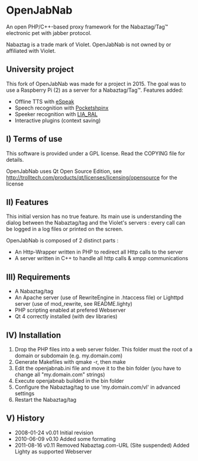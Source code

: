 OpenJabNab
==========
An open PHP/C++-based proxy framework for the Nabaztag/Tag™ electronic pet with jabber protocol.

Nabaztag is a trade mark of Violet. OpenJabNab is not owned by or affiliated with Violet.

University project
------------------
This fork of OpenJabNab was made for a project in 2015. The goal was to use a Raspberry Pi (2) as a server for a Nabaztag/Tag™.
Features added:
* Offline TTS with [eSpeak](http://espeak.sourceforge.net/)
* Speech recognition with [Pocketshpinx](http://cmusphinx.sourceforge.net/)
* Speeker recognition with [LIA_RAL](http://mistral.univ-avignon.fr/)
* Interactive plugins (context saving)


I) Terms of use
---------------

This software is provided under a GPL license.
Read the COPYING file for details.

OpenJabNab uses Qt Open Source Edition, see http://trolltech.com/products/qt/licenses/licensing/opensource for the license

II) Features
------------

This initial version has no true feature.
Its main use is understanding the dialog between the Nabaztag/tag and the Violet's servers : every call can be logged in a log files or printed on the screen.

OpenJabNab is composed of 2 distinct parts :
* An Http-Wrapper written in PHP to redirect all Http calls to the server
* A server written in C++ to handle all http calls & xmpp communications

 
III) Requirements
-----------------

* A Nabaztag/tag
* An Apache server (use of RewriteEngine in .htaccess file) or Lighttpd server (use of mod_rewrite, see README.lighty)
* PHP scripting enabled at prefered Webserver
* Qt 4 correctly installed (with dev libraries)

IV) Installation
----------------

1. Drop the PHP files into a web server folder. This folder must the root of a domain or subdomain (e.g. my.domain.com)
2. Generate Makefiles with qmake -r, then make
3. Edit the openjabnab.ini file and move it to the bin folder (you have to change all "my.domain.com" strings)
4. Execute openjabnab builded in the bin folder
5. Configure the Nabaztag/tag to use 'my.domain.com/vl' in advanced settings
6. Restart the Nabaztag/tag

V) History
----------

* 2008-01-24 v0.01 Initial revision
* 2010-06-09 v0.10 Added some formating
* 2011-08-16 v0.11 Removed Nabaztag.com-URL (Site suspended) Added Lighty as supported Webserver
